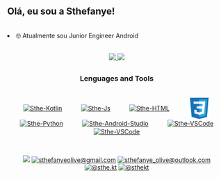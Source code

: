 ## Olá, eu sou a Sthefanye!

<br/>

<li> 🤓  Atualmente sou Junior Engineer Android </li>

<br>

<p align="center">
  <a href="https://github.com/Sthefanye" target="_blank">
    <img height="180em" src="https://github-readme-stats-sthefanye.vercel.app/api?username=Sthefanye&show_icons=true&theme=bear&include_all_commits=true&count_private=false"/>
    <img height="150em" src="https://github-readme-stats-sthefanye.vercel.app/api/top-langs/?username=Sthefanye&layout=compact&langs_count=7&theme=bear"/>
  </a>
</p>
  
<h2></h2>

  <h3 align="center"> Lenguages and Tools </h3>
  <div style="display: inline_block" align="center"><br>
    <a href="https://kotlinlang.org/" title ="Kotlin" ><img align="center" alt="Sthe-Kotlin" height="45" width="45" hspace="20" src="https://upload.wikimedia.org/wikipedia/commons/thumb/7/74/Kotlin_Icon.png/1024px-Kotlin_Icon.png"></a>  
    <a href="https://developer.mozilla.org/pt-BR/docs/Web/JavaScript" title ="JavaScript"><img align="center" alt="Sthe-Js" height="50" width="50" hspace="20" src="https://cdn.iconscout.com/icon/free/png-256/javascript-2752148-2284965.png"></a>
    <a href="https://developer.mozilla.org/pt-BR/docs/Web/HTML" title ="HTML"><img align="center" alt="Sthe-HTML" height="65" width="50" hspace="20" src="https://logodownload.org/wp-content/uploads/2016/10/html5-logo.png"><a/>
    <a href="https://developer.mozilla.org/pt-BR/docs/Web/CSS" title ="CSS"><img align="center" alt="Sthe-CSS" height="50" width="50" hspace="20" src="https://raw.githubusercontent.com/devicons/devicon/master/icons/css3/css3-original.svg"><a/>
     <a href="https://www.python.org/" title ="Python"><img align="center" alt="Sthe-Python" height="50" width="50" hspace="20" src="https://upload.wikimedia.org/wikipedia/commons/thumb/c/c3/Python-logo-notext.svg/2048px-Python-logo-notext.svg.png"></a>
     <a href="https://developer.android.com/studio" title ="Android Studio"><img align="center" alt="Sthe-Android-Studio" height="55" width="50" hspace="20" src="https://static.wikia.nocookie.net/logopedia/images/d/db/Android_Studio_Icon_2021.svg/revision/latest/scale-to-width-down/200?cb=20210305211354"></a>
     <a href="https://code.visualstudio.com/" title ="Visual Studio Code"><img align="center" alt="Sthe-VSCode" height="55" width="50" hspace="20" src="https://upload.wikimedia.org/wikipedia/commons/thumb/9/9a/Visual_Studio_Code_1.35_icon.svg/512px-Visual_Studio_Code_1.35_icon.svg.png"></a>
     <a href="https://www.jetbrains.com/pt-br/idea//" title ="IntelliJ"><img align="center" alt="Sthe-VSCode" height="55" width="50" hspace="20" src="https://resources.jetbrains.com/storage/products/intellij-idea/img/meta/intellij-idea_logo_300x300.png"></a>
  </div>
  </div>
<br/>
 
 <h2> </h2>
<div align = "center"> 
 <a href="https://www.linkedin.com/in/sthefanye/" title="Clique :)"target="_blank"><img src="https://img.shields.io/badge/-LinkedIn-%230077B5?style=for-the-badge&logo=linkedin&logoColor=white" target="_blank"></a> 
 <a href = "mailto:sthefanyeolive@gmail.com"><img src="https://img.shields.io/badge/Gmail-D14836?style=for-the-badge&logo=gmail&logoColor=white" title="sthefanyeolive@gmail.com" target="_blank"></a>
  <a href = "mailto:sthefanye_olive@outlook.com"><img src="https://img.shields.io/badge/Microsoft_Outlook-0078D4?style=for-the-badge&logo=microsoft-outlook&logoColor=white" title="sthefanye_olive@outlook.com" target=" target="_blank"></a>
  <a href="https://instagram.com/sthe.kt" target="_blank"><img src="https://img.shields.io/badge/Instagram-E4405F?style=for-the-badge&logo=instagram&logoColor=white" title="@sthe.kt" target="_blank"></a>
 <a href="https://twitter.com/sthekt" target="_blank"><img src="https://img.shields.io/badge/Twitter-1DA1F2?style=for-the-badge&logo=twitter&logoColor=white" title="@sthekt" target="_blank"></a>
</div>
    
